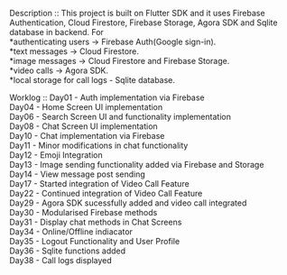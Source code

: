 Description :: 
This project is built on Flutter SDK and it uses Firebase Authentication, Cloud Firestore, Firebase Storage, Agora SDK and Sqlite database in backend.
For <br />
    *authenticating users -> Firebase Auth(Google sign-in).<br />
    *text messages -> Cloud Firestore.<br />
    *image messages -> Cloud Firestore and Firebase Storage.<br />
    *video calls -> Agora SDK.<br />
    *local storage for call logs - Sqlite database.<br />


Worklog ::
Day01 - Auth implementation via Firebase<br />
Day04 - Home Screen UI implementation<br />
Day06 - Search Screen UI and functionality implementation<br />
Day08 - Chat Screen UI implementation<br />
Day10 - Chat implementation via Firebase<br />
Day11 - Minor modifications in chat functionality<br />
Day12 - Emoji Integration<br />
Day13 - Image sending functionality added via Firebase and Storage<br />
Day14 - View message post sending<br />
Day17 - Started integration of Video Call Feature<br />
Day22 - Continued integration of Video Call Feature<br />
Day29 - Agora SDK sucessfully added and video call integrated<br />
Day30 - Modularised Firebase methods<br />
Day31 - Display chat methods in Chat Screens<br />
Day34 - Online/Offline indiacator<br />
Day35 - Logout Functionality and User Profile<br />
Day36 - Sqlite functions added<br />
Day38 -  Call logs displayed<br />
